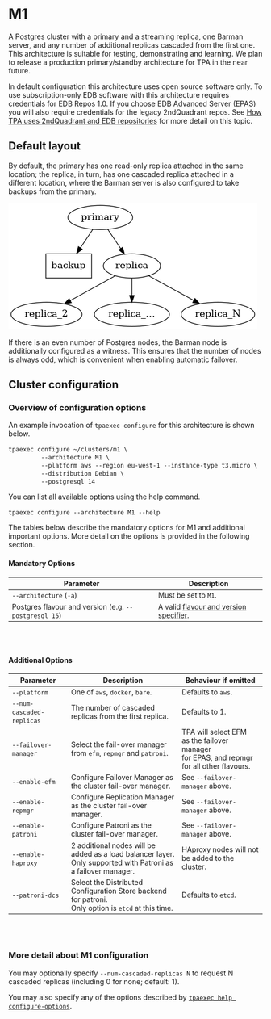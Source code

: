 # M1

A Postgres cluster with a primary and a streaming replica, one Barman
server, and any number of additional replicas cascaded from the first
one. This architecture is suitable for testing, demonstrating and
learning. We plan to release a production primary/standby architecture
for TPA in the near future.

In default configuration this architecture uses open source software
only. To use subscription-only EDB software with this architecture
requires credentials for EDB Repos 1.0. If you choose EDB Advanced
Server (EPAS) you will also require credentials for the legacy
2ndQuadrant repos.
See [How TPA uses 2ndQuadrant and EDB repositories](2q_and_edb_repositories.md)
for more detail on this topic.

## Default layout

By default, the primary has one read-only replica attached in the same
location; the replica, in turn, has one cascaded replica attached in a
different location, where the Barman server is also configured to take
backups from the primary.

![Cluster with cascading replication](images/m1.png)

If there is an even number of Postgres nodes, the Barman node is
additionally configured as a witness. This ensures that the
number of nodes is always odd, which is convenient when
enabling automatic failover.

## Cluster configuration

### Overview of configuration options

An example invocation of `tpaexec configure` for this architecture
is shown below.

```shell
tpaexec configure ~/clusters/m1 \
         --architecture M1 \
         --platform aws --region eu-west-1 --instance-type t3.micro \
         --distribution Debian \
         --postgresql 14
```

You can list all available options using the help command.

```shell
tpaexec configure --architecture M1 --help
```

The tables below describe the mandatory options for M1
and additional important options.
More detail on the options is provided in the following section.

#### Mandatory Options

| Parameter                                             | Description                                                                                 |
|-------------------------------------------------------|---------------------------------------------------------------------------------------------|
| `--architecture` (`-a`)                               | Must be set to `M1`.                                                                        |
| Postgres flavour and version (e.g. `--postgresql 15`) | A valid [flavour and version specifier](tpaexec-configure.md#postgres-flavour-and-version). |

<br/><br/>

#### Additional Options

| Parameter                 | Description                                                                                                       | Behaviour if omitted                                                                                 |
|---------------------------|-------------------------------------------------------------------------------------------------------------------|------------------------------------------------------------------------------------------------------|
| `--platform`              | One of `aws`, `docker`, `bare`.                                                                                   | Defaults to `aws`.                                                                                   |
| `--num-cascaded-replicas` | The number of cascaded replicas from the first replica.                                                           | Defaults to 1.                                                                                       |
| `--failover-manager`      | Select the fail-over manager from `efm`, `repmgr` and `patroni`.                                                  | TPA will select EFM<br/>as the failover manager<br/>for EPAS, and repmgr<br/>for all other flavours. |
| `--enable-efm`            | Configure Failover Manager as the cluster fail-over manager.                                                      | See `--failover-manager` above.                                                                      |
| `--enable-repmgr`         | Configure Replication Manager as the cluster fail-over manager.                                                   | See `--failover-manager` above.                                                                      |
| `--enable-patroni`        | Configure Patroni as the cluster fail-over manager.                                                               | See `--failover-manager` above.                                                                      |
| `--enable-haproxy`        | 2 additional nodes will be added as a load balancer layer.<br/>Only supported with Patroni as a failover manager. | HAproxy nodes will not be added to the cluster.                                                      |
| `--patroni-dcs`           | Select the Distributed Configuration Store backend for patroni.<br/>Only option is `etcd` at this time.           | Defaults to `etcd`.                                                                                  |

<br/><br/>

### More detail about M1 configuration

You may optionally specify `--num-cascaded-replicas N` to request N
cascaded replicas (including 0 for none; default: 1).

You may also specify any of the options described by
[`tpaexec help configure-options`](tpaexec-configure.md).
